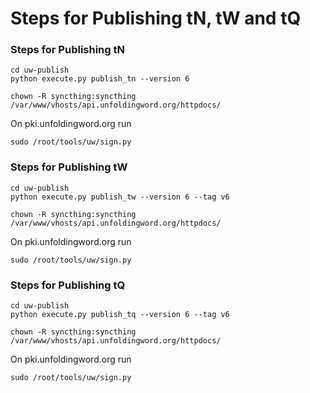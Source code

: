 # Steps for Publishing tN, tW and tQ

### Steps for Publishing tN

    cd uw-publish
    python execute.py publish_tn --version 6
    
    chown -R syncthing:syncthing /var/www/vhosts/api.unfoldingword.org/httpdocs/
    
On pki.unfoldingword.org run

    sudo /root/tools/uw/sign.py

### Steps for Publishing tW

    cd uw-publish
    python execute.py publish_tw --version 6 --tag v6
    
    chown -R syncthing:syncthing /var/www/vhosts/api.unfoldingword.org/httpdocs/
    
On pki.unfoldingword.org run

    sudo /root/tools/uw/sign.py

### Steps for Publishing tQ

    cd uw-publish
    python execute.py publish_tq --version 6 --tag v6
    
    chown -R syncthing:syncthing /var/www/vhosts/api.unfoldingword.org/httpdocs/
    
On pki.unfoldingword.org run

    sudo /root/tools/uw/sign.py
